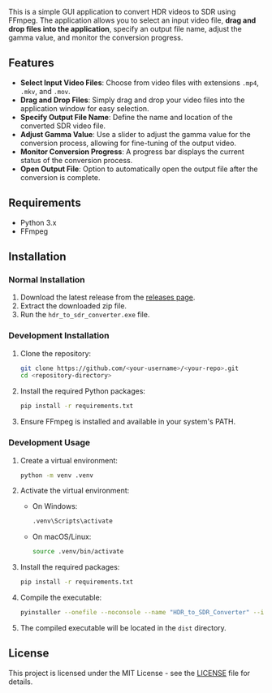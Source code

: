 This is a simple GUI application to convert HDR videos to SDR using FFmpeg. The application allows you to select an input video file, **drag and drop files into the application**, specify an output file name, adjust the gamma value, and monitor the conversion progress.

## Features

- **Select Input Video Files**: Choose from video files with extensions `.mp4`, `.mkv`, and `.mov`.
- **Drag and Drop Files**: Simply drag and drop your video files into the application window for easy selection.
- **Specify Output File Name**: Define the name and location of the converted SDR video file.
- **Adjust Gamma Value**: Use a slider to adjust the gamma value for the conversion process, allowing for fine-tuning of the output video.
- **Monitor Conversion Progress**: A progress bar displays the current status of the conversion process.
- **Open Output File**: Option to automatically open the output file after the conversion is complete.

## Requirements

- Python 3.x
- FFmpeg

## Installation

### Normal Installation

1. Download the latest release from the [releases page](https://github.com/<your-username>/<your-repo>/releases).
2. Extract the downloaded zip file.
3. Run the `hdr_to_sdr_converter.exe` file.

### Development Installation

1. Clone the repository:
    ```sh
    git clone https://github.com/<your-username>/<your-repo>.git
    cd <repository-directory>
    ```

2. Install the required Python packages:
    ```sh
    pip install -r requirements.txt
    ```

3. Ensure FFmpeg is installed and available in your system's PATH.

### Development Usage

1. Create a virtual environment:
    ```sh
    python -m venv .venv
    ```

2. Activate the virtual environment:
    - On Windows:
        ```sh
        .venv\Scripts\activate
        ```
    - On macOS/Linux:
        ```sh
        source .venv/bin/activate
        ```

3. Install the required packages:
    ```sh
    pip install -r requirements.txt
    ```

4. Compile the executable:
    ```sh
    pyinstaller --onefile --noconsole --name "HDR_to_SDR_Converter" --icon=icon.ico --add-data ".venv/Lib/site-packages/sv_ttk;sv_ttk" --add-data ".venv/Lib/site-packages/tkinterdnd2;tkinterdnd2" main.py
    ```
5. The compiled executable will be located in the `dist` directory.

## License

This project is licensed under the MIT License - see the [LICENSE](LICENSE) file for details.